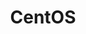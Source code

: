 ---
title: CentOS
slug: centos
summary:  CentOS 安装光盘与软件包
help_available: false
is_new: false
categories:
- os
- packages
---